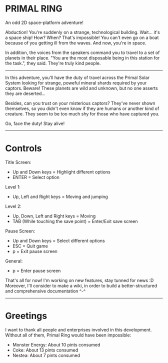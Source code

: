 # PRIMAL RING
An odd 2D space-platform adventure!

Abduction! You're suddenly on a strange, technological building. Wait... it's a space ship! How? When? That's impossible!
You can't even go on a boat because of you getting ill from the waves. And now, you're in space.

In addition, the voices from the speakers command you to travel to a set of planets in their place. "You are the most disposable
being in this station for the task.", they said. They're truly kind people.

----------------------------------------------------------------------------------------------------------------------

In this adventure, you'll have the duty of travel across the Primal Solar System looking for strange, poweful mineral shards
required by your captors. Beware! These planets are wild and unknown, but no one asserts they are deserted...

Besides, can you trust on your misterious captors? They've never shown themselves, so you didn't even know if they are humans
or another kind of creature. They seem to be too much shy for those who have captured you.

Go, face the duty! Stay alive!

----------------------------------------------------------------------------------------------------------------------

# Controls

Title Screen:

- Up and Down keys = Highlight different options
- ENTER = Select option

Level 1:

- Up, Left and Right keys = Moving and jumping

Level 2:

- Up, Down, Left and Right keys = Moving
- TAB (While touching the save point) = Enter/Exit save screen

Pause Screen:

- Up and Down keys = Select different options
- ESC = Quit game
- p = Exit pause screen

General: 

- p = Enter pause screen

That's all for now! I'm working on new features, stay tunned for news :D
Moreover, I'll consider to make a wiki, in order to build a better-structured
and comprehensive documentation ^-^

----------------------------------------------------------------------------------------------------------------------

# Greetings

I want to thank all people and enterprises involved in this development.
Without all of them, Primal Ring would have been impossible:

- Monster Energy: About 10 pints consumed
- Coke: About 13 pints consumed
- Nestea: About 7 pints consumed

